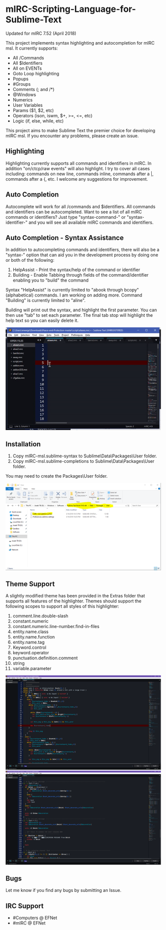 # mIRC-Scripting-Language-for-Sublime-Text
Updated for mIRC 7.52 (April 2018)

This project implements syntax highlighting and autocompletion for mIRC msl.  It currently supports:
- All /Commands
- All $Identifiers
- All on EVENTs
- Goto Loop highlighting
- Popups
- #Groups
- Comments (; and /*)
- @Windows
- Numerics
- User Variables
- Params ($1, $2, etc)
- Operators (ison, iswm, $+, >=, <=, etc)
- Logic (if, else, while, etc)

This project aims to make Sublime Text the premier choice for developing mIRC msl.  If you encounter any problems, please create an issue.

Highlighting
---------------
Highlighting currently supports all commands and identifiers in mIRC.  In addition "on/ctcp/raw events" will also highlight.  I try to cover all cases including: commands on new line, commands inline, commands after a |, commands after a {, etc.  I welcome any suggestions for improvement.

Auto Completion
---------------
Autocomplete will work for all /commands and $identifiers.  All commands and identifiers can be autocompleted.  Want to see a list of all mIRC commands or identifiers? Just type "syntax-command-" or "syntax-identifier-" and you will see all available mIRC commands and identifiers.

Auto Completion - Syntax Assistance
-----------------------------------
In addition to autocompleting commands and identifiers, there will also be a "syntax-" option that can aid you in the development process by doing one or both of the following:
1. HelpAssist - Print the syntax/help of the command or identifier
2. Building - Enable Tabbing through fields of the command/identifier enabling you to "build" the command

Syntax "HelpAssist" is currently limited to "abook through bcopy" (alphabetical) commands.  I am working on adding more.
Command "Building" is currently limited to "aline".

Building will print out the syntax, and highlight the first parameter.  You can then use "tab" to set each parameter. The final tab stop will highlight the help text so you can easily delete it.

![Alt text](screenshots/build1.gif)


Installation
------------

1. Copy mIRC-msl.sublime-syntax to Sublime\Data\Packages\User folder.
2. Copy mIRC-msl.sublime-completions to Sublime\Data\Packages\User folder.

You may need to create the Packages\User folder.

![Alt text](screenshots/Install-screenshot.png)


Theme Support
--------
A slightly modified theme has been provided in the Extras folder that supports all features of the highlighter. Themes should support the following scopes to support all styles of this highlighter:
1. comment.line.double-slash
2. constant.numeric
3. constant.numeric.line-number.find-in-files
4. entity.name.class
5. entity.name.function
6. entity.name.tag
7. Keyword.control
8. keyword.operator
9. punctuation.definition.comment
10. string
11. variable.parameter

![Alt text](screenshots/screen1.png)
![Alt text](screenshots/screen2.png)

Bugs
---------------
Let me know if you find any bugs by submitting an Issue.

IRC Support
--------------
- #Computers @ EFNet
- #mIRC @ EFNet
